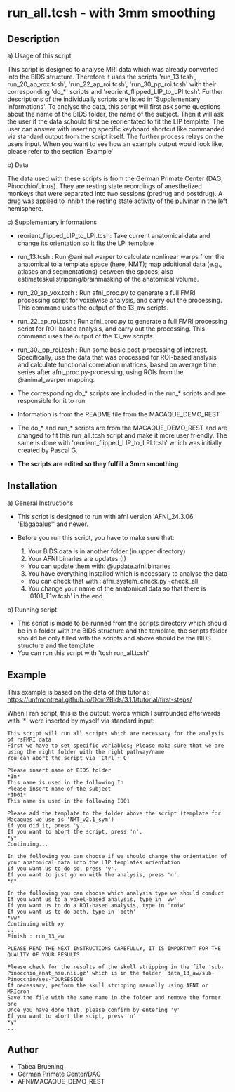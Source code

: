 # **run_all.tcsh** - with 3mm smoothing

## Description

a) Usage of this script

   This script is designed to analyse MRI data which was already converted into the BIDS structure. Therefore it uses the scripts 'run\_13.tcsh', run\_20\_ap\_vox.tcsh', 'run\_22_ap\_roi.tcsh', 'run\_30\_pp\_roi.tcsh' with their corresponding 'do\_*' scripts and 'reorient\_flipped\_LIP\_to\_LPI.tcsh'. Further descriptions of the individually scripts are listed in 'Supplementary informations'. To analyse the data, this script will first ask some questions about the name of the BIDS folder, the name of the subject. Then it will ask the user if the data schould first be reorientated to fit the LIP template. The user can answer with inserting specific keyboard shortcut like commanded via standard output from the script itself. The further process relays on the users input. When you want to see how an example output would look like, please refer to the section 'Example'
   
b) Data

The data used with these scripts is from the German Primate Center (DAG, Pinocchio/Linus). They are resting state recordings of anesthetized monkeys that were separated into two sessions (predrug and postdrug). A drug was applied to inhibit the resting state activity of the pulvinar in the left hemisphere.

c) Supplementary informations
   
   * reorient\_flipped\_LIP\_to\_LPI.tcsh: Take current anatomical data and change its orientation so it fits the LPI template
   
   * run\_13.tcsh                        : Run @animal warper to calculate nonlinear warps from the anatomical to a template space (here, NMT); map additional data (e.g., atlases and segmentations) between  the spaces; also estimateskullstripping/brainmasking of the anatomical volume.
   
   * run\_20\_ap\_vox.tcsh               : Run afni\_proc.py to generate a full FMRI processing script for voxelwise analysis, and carry out the processing. This command uses the output of the 13\_aw scripts.

   * run\_22\_ap\_roi.tcsh               : Run afni\_proc.py to generate a full FMRI processing script for ROI-based analysis, and carry out the processing. This command uses the output of the 13\_aw scripts.

   * run\_30.\_pp\_roi.tcsh              : Run some basic post-processing of interest. Specifically, use the data that was processed for ROI-based analysis and calculate functional correlation matrices, based on average time series after afni_proc.py-processing, using ROIs from the @animal\_warper mapping.
   
   * The corresponding do\_* scripts are included in the run\_* scripts and are responsible for it to run 
   * Information is from the README file from the MACAQUE\_DEMO\_REST
   * The do\_* and run\_* scripts are from the MACAQUE\_DEMO\_REST and are changed to fit this run\_all.tcsh script and make it more user friendly. The same is done with 'reorient\_flipped\_LIP\_to\_LPI.tcsh' which was initially created by Pascal G.
   * **The scripts are edited so they fulfill a 3mm smoothing**
   
## Installation

a) General Instructions 
   * This script is designed to run with afni version 'AFNI_24.3.06 'Elagabalus'' and newer. 
   * Before you run this script, you have to make sure that:

      1) Your BIDS data is in another folder (in upper directory)
      2) Your AFNI binaries are updates (!)
        * You can update them with: @update.afni.binaries
      3) You have everything installed which is necessary to analyse the data
        * You can check that with : afni\_system\_check.py -check\_all
      4) You change your name of the anatomical data so that there is '0101\_T1w.tcsh' in the end

b) Running script

   * This script is made to be runned from the scripts directory which should be in a folder with the BIDS structure and the template, the scripts folder should be only filled with the scripts and above should be the BIDS structure and the template
   * You can run this script with 'tcsh run\_all.tcsh'
   
## Example
This example is based on the data of this tutorial: https://unfmontreal.github.io/Dcm2Bids/3.1.1/tutorial/first-steps/

When I ran script, this is the output; words which I surrounded afterwards with '*' were inserted by myself via standard input:

```
This script will run all scripts which are necessary for the analysis of rsFMRI data
First we have to set specific variables; Please make sure that we are using the right folder with the right pathway/name
You can abort the script via 'Ctrl + C'
   
Please insert name of BIDS folder
*In*
This name is used in the following In
Please insert name of the subject
*ID01*
This name is used in the following ID01
  
Please add the template to the folder above the script (template for Macaques we use is 'NMT_v2.1_sym')
If you did it, press 'y'.
If you want to abort the script, press 'n'.
*y*
Continuing...
  
In the following you can choose if we should change the orientation of your anatomical data into the LIP templates orientation
If you want us to do so, press 'y'.
If you want to just go on with the analysis, press 'n'.
*n*
  
In the following you can choose which analysis type we should conduct
If you want us to a voxel-based analysis, type in 'vw'
If you want us to do a ROI-based analysis, type in 'roiw'
If you want us to do both, type in 'both'
*vw*
Continuing with xy
...
Finish : run_13_aw

PLEASE READ THE NEXT INSTRUCTIONS CAREFULLY, IT IS IMPORTANT FOR THE QUALITY OF YOUR RESULTS
  
Please check for the results of the skull stripping in the file 'sub-Pinocchio_anat_nsu.nii.gz' which is in the folder 'data_13_aw/sub-Pinocchio/ses-YOURSESION
If necessary, perform the skull stripping manually using AFNI or MRIcron
Save the file with the same name in the folder and remove the former one
Once you have done that, please confirm by entering 'y'
If you want to abort the scipt, press 'n'
*y*
...
```
## Author

* Tabea Bruening
* German Primate Center/DAG
* AFNI/MACAQUE\_DEMO\_REST
   
     


